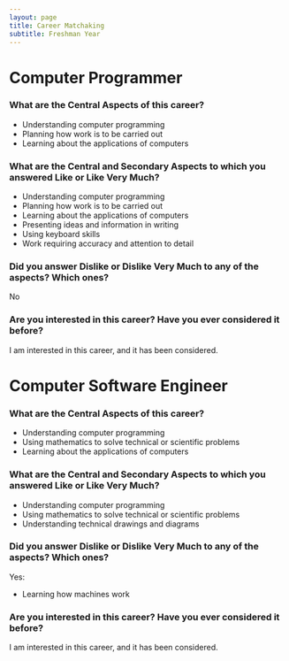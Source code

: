 ```yaml
---
layout: page
title: Career Matchaking
subtitle: Freshman Year
---
```


# Computer Programmer
### What are the Central Aspects of this career? 
- Understanding computer programming
- Planning how work is to be carried out
- Learning about the applications of computers
### What are the Central and Secondary Aspects to which you answered Like or Like Very Much? 
- Understanding computer programming
- Planning how work is to be carried out
- Learning about the applications of computers
- Presenting ideas and information in writing
- Using keyboard skills
- Work requiring accuracy and attention to detail
### Did you answer Dislike or Dislike Very Much to any of the aspects? Which ones? 
No
### Are you interested in this career?  Have you ever considered it before?
I am interested in this career, and it has been considered.

# Computer Software Engineer
### What are the Central Aspects of this career? 
- Understanding computer programming
- Using mathematics to solve technical or scientific problems
- Learning about the applications of computers
### What are the Central and Secondary Aspects to which you answered Like or Like Very Much? 
- Understanding computer programming
- Using mathematics to solve technical or scientific problems	
- Understanding technical drawings and diagrams	
### Did you answer Dislike or Dislike Very Much to any of the aspects? Which ones? 
Yes:
- Learning how machines work	
### Are you interested in this career?  Have you ever considered it before?
I am interested in this career, and it has been considered.
